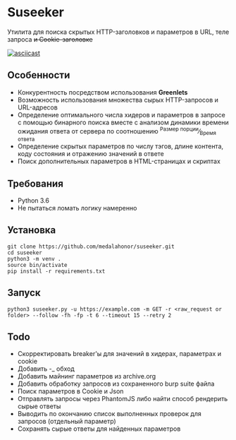 # Suseeker

Утилита для поиска скрытых HTTP-заголовков и параметров в URL, теле запроса ~~и Cookie-заголовке~~

[![asciicast](https://asciinema.org/a/6aNNovb70GijKjkHNMAptFI2n.svg)](https://asciinema.org/a/6aNNovb70GijKjkHNMAptFI2n)

## Особенности
* Конкурентность посредством использования **Greenlets**
* Возможность использования множества сырых HTTP-запросов и URL-адресов
* Определение оптимального числа хидеров и параметров в запросе
с помощью бинарного поиска вместе с анализом динамики времени ожидания ответа от сервера
  по соотношению 
  <sup>Размер порции</sup>&frasl;<sub>Время ответа</sub>
* Определение скрытых параметров по числу тэгов, длине контента,
коду состояния и отражению значений в ответе
* Поиск дополнительных параметров в HTML-страницах и скриптах 


## Требования
* Python 3.6
* Не пытаться ломать логику намеренно

## Установка
```
git clone https://github.com/medalahonor/suseeker.git
cd suseeker 
python3 -m venv .
source bin/activate
pip install -r requirements.txt
```

## Запуск
``` 
python3 suseeker.py -u https://example.com -m GET -r <raw_request or folder> --follow -fh -fp -t 6 --timeout 15 --retry 2
```

## Todo
* Скорректировать breaker'ы для значений в хидерах, параметрах и cookie
* Добавить -_ обход
* Добавить майнинг параметров из archive.org
* Добавить обработку запросов из сохраненного burp suite файла
* Поиск параметров в Cookie и Json
* Отправлять запросы через PhantomJS либо найти способ рендерить сырые ответы
* Выводить по окончанию список выполненных проверок для запросов (отдельный параметр)
* Сохранять сырые ответы для найденных параметров
